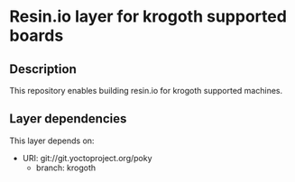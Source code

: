 # Resin.io layer for krogoth supported boards

## Description
This repository enables building resin.io for krogoth supported machines.

## Layer dependencies

This layer depends on:

* URI: git://git.yoctoproject.org/poky
    * branch: krogoth
